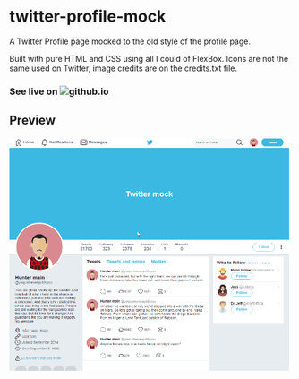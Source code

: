 # twitter-profile-mock
A Twitter Profile page mocked to the old style of the profile page.

Built with pure HTML and CSS using all I could of FlexBox. Icons are not the same used on Twitter, image credits are on the credits.txt file.

### See live on ![github.io](https://rodbove.github.io/twitter-profile-mock/)

## Preview
![preview gif](https://raw.githubusercontent.com/PooWoox/twitter-profile-mock/master/images/twitter_mock_prev.gif)
